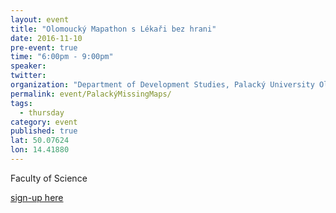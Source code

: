 ```yaml
---
layout: event
title: "Olomoucký Mapathon s Lékaři bez hrani"
date: 2016-11-10
pre-event: true
time: "6:00pm - 9:00pm"
speaker: 
twitter: 
organization: "Department of Development Studies, Palacký University Olomouc"
permalink: event/PalackýMissingMaps/
tags: 
  - thursday
category: event
published: true
lat: 50.07624
lon: 14.41880
---
```

Faculty of Science

[sign-up here](https://www.facebook.com/events/1669268096719058/)
